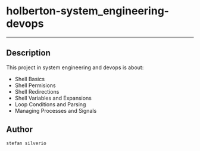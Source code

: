 # holberton-system_engineering-devops
---
## Description

This project in system engineering and devops is about:
* Shell Basics
* Shell Permisions
* Shell Redirections
* Shell Variables and Expansions
* Loop Conditions and Parsing
* Managing Processes and Signals

## Author
`stefan silverio`
